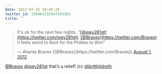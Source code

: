 ```yaml
---
date: 2012-07-31 20:45:29
twitter_id: 230464232947343363
title: ''
---
```


<blockquote class="twitter-tweet"><p lang="en" dir="ltr">It&#39;s ok for the next few nights. “<a href="https://twitter.com/joey281gt?ref_src=twsrc%5Etfw">[@joey281gt](https://twitter.com/joey281gt)</a>: <a href="https://twitter.com/Braves?ref_src=twsrc%5Etfw">[@Braves](https://twitter.com/Braves)</a> It feels weird to Root for the Phillies to Win!”</p>&mdash; Atlanta Braves ([@Braves](https://twitter.com/Braves)) <a href="https://twitter.com/Braves/status/230463120018124800?ref_src=twsrc%5Etfw">August 1, 2012</a></blockquote>
<script async src="https://platform.twitter.com/widgets.js" charset="utf-8"></script>

[@Braves](https://twitter.com/Braves) [@joey281gt](https://twitter.com/joey281gt) that’s a relief! /cc [@britthildreth](https://twitter.com/britthildreth)

